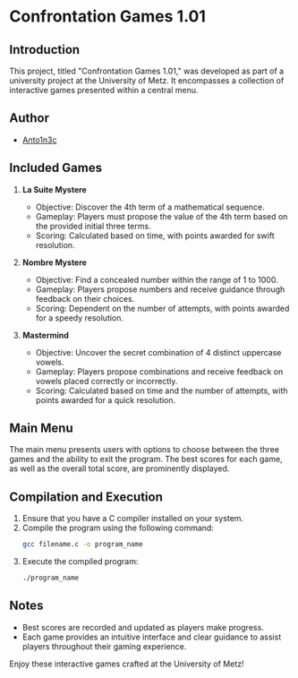 # Confrontation Games 1.01

## Introduction
This project, titled "Confrontation Games 1.01," was developed as part of a university project at the University of Metz. It encompasses a collection of interactive games presented within a central menu.

## Author

- [Anto1n3c](https://github.com/Anto1n3c)

## Included Games
1. **La Suite Mystere**
   - Objective: Discover the 4th term of a mathematical sequence.
   - Gameplay: Players must propose the value of the 4th term based on the provided initial three terms.
   - Scoring: Calculated based on time, with points awarded for swift resolution.

2. **Nombre Mystere**
   - Objective: Find a concealed number within the range of 1 to 1000.
   - Gameplay: Players propose numbers and receive guidance through feedback on their choices.
   - Scoring: Dependent on the number of attempts, with points awarded for a speedy resolution.

3. **Mastermind**
   - Objective: Uncover the secret combination of 4 distinct uppercase vowels.
   - Gameplay: Players propose combinations and receive feedback on vowels placed correctly or incorrectly.
   - Scoring: Calculated based on time and the number of attempts, with points awarded for a quick resolution.

## Main Menu
The main menu presents users with options to choose between the three games and the ability to exit the program. The best scores for each game, as well as the overall total score, are prominently displayed.

## Compilation and Execution
1. Ensure that you have a C compiler installed on your system.
2. Compile the program using the following command:
   ```bash
   gcc filename.c -o program_name
   ```
3. Execute the compiled program:
   ```bash
   ./program_name
   ```

## Notes
- Best scores are recorded and updated as players make progress.
- Each game provides an intuitive interface and clear guidance to assist players throughout their gaming experience.

Enjoy these interactive games crafted at the University of Metz!
